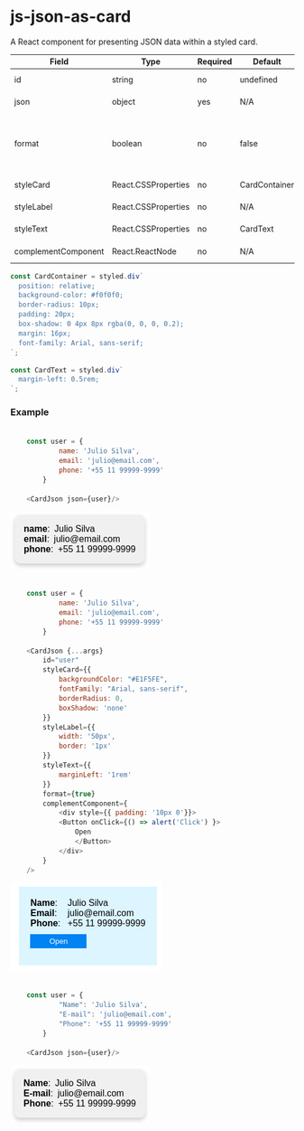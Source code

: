 # js-json-as-card
A React component for presenting JSON data within a styled card.

| Field               | Type                | Required | Default        | Description                                                                   |
| ------------------- | ------------------- | -------- | -------------- | ----------------------------------------------------------------------------- |
| id                  | string              | no       | undefined      | Id of the HTML.                                                               |
| json                | object              | yes      | N/A            | JSON for presentation.                                                        |
| format              | boolean             | no       | false          | Format label like `name` => `Name` or `primary_email` => `Primary email`.     |
| styleCard           | React.CSSProperties | no       | CardContainer  | Object style for the card.                                                    |
| styleLabel          | React.CSSProperties | no       | N/A            | Object style for the labels.                                                  |
| styleText           | React.CSSProperties | no       | CardText       | Object style for the text.                                                    |
| complementComponent | React.ReactNode     | no       | N/A            | Object style for the text.                                                    |

```js
const CardContainer = styled.div`
  position: relative;
  background-color: #f0f0f0;
  border-radius: 10px;
  padding: 20px;
  box-shadow: 0 4px 8px rgba(0, 0, 0, 0.2);
  margin: 16px;
  font-family: Arial, sans-serif;
`;
```

```js
const CardText = styled.div`
  margin-left: 0.5rem;
`;
```

### Example

```js

    const user = {
            name: 'Julio Silva',
            email: 'julio@email.com',
            phone: '+55 11 99999-9999'
        }

    <CardJson json={user}/>
```

![Example](./public/default.png)

```js

    const user = {
            name: 'Julio Silva',
            email: 'julio@email.com',
            phone: '+55 11 99999-9999'
        }

    <CardJson {...args} 
        id="user"
        styleCard={{
            backgroundColor: "#E1F5FE", 
            fontFamily: "Arial, sans-serif",
            borderRadius: 0,
            boxShadow: 'none'
        }} 
        styleLabel={{
            width: '50px',
            border: '1px'
        }}
        styleText={{
            marginLeft: '1rem'
        }}
        format={true}
        complementComponent={
            <div style={{ padding: '10px 0'}}>
            <Button onClick={() => alert('Click') }>
                Open
                </Button>
            </div>
        }
    />
```

![Example](./public/styled.png)


```js

    const user = {
            "Name": 'Julio Silva',
            "E-mail": 'julio@email.com',
            "Phone": '+55 11 99999-9999'
        }

    <CardJson json={user}/>
```

![Example](./public/customJson.png)